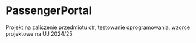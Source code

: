 # PassengerPortal
Projekt na zaliczenie przedmiotu c#, testowanie oprogramowania, wzorce projektowe na UJ 2024/25
